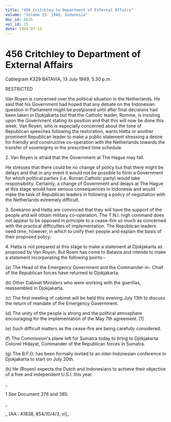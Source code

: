 ```yaml
---
title: "456 Critchley to Department of External Affairs"
volume: "Volume 15: 1949, Indonesia"
doc_id: 6625
vol_id: 15
date: 1949-07-13
---
```


# 456 Critchley to Department of External Affairs

Cablegram K329 BATAVIA, 13 July 1949, 5.30 p.m.

RESTRICTED

Van Royen is concerned over the political situation in the Netherlands. He said that his Government had hoped that any debate on the Indonesian question in Parliament might be postponed until after final decisions had been taken in Djokjakarta but that the Catholic leader, Romme, is insisting upon the Government stating its position and that this will now be done this week. Van Royen, who is especially concerned about the tone of Republican speeches following the restoration, wants Hatta or another prominent Republican leader to make a public statement stressing a desire for friendly and constructive co-operation with the Netherlands towards the transfer of sovereignty in the prescribed time schedule.

2\. Van Royen is afraid that the Government at The Hague may fall.

He stresses that there could be no change of policy but that there might be delays and that in any event it would not be possible to form a Government for which political parties (i.e. Roman Catholic party) would take responsibility. Certainly, a change of Government and delays at The Hague at this stage would have serious consequences in Indonesia and would make the task of Republican leaders in following a policy of negotiation with the Netherlands extremely difficult.

3\. Soekarno and Hatta are convinced that they will have the support of the people and will obtain military co-operation. The T.N.I. high command does not appear to be opposed in principle to a cease-fire so much as concerned with the practical difficulties of implementation. The Republican leaders need time, however, in which to unify their people and explain the basis of their proposed policy.

4\. Hatta is not prepared at this stage to make a statement at Djokjakarta as proposed by Van Royen. But Roem has come to Batavia and intends to make a statement incorporating the following points:-

(a) The Head of the Emergency Government and the Commander-in- Chief of the Republican forces have returned to Djokjakarta.

(b) Other Cabinet Ministers who were working with the guerillas, reassembled in Djokjakarta.

(c) The first meeting of cabinet will be held this evening July 13th to discuss the return of mandate of the Emergency Government.

(d) The unity of the people is strong and the political atmosphere encouraging for the implementation of the May 7th agreement. [1]

(e) Such difficult matters as the cease-fire are being carefully considered.

(f) The Commission's plane left for Sumatra today to bring to Djokjakarta Colonel Hidayat, Commander of the Republican forces in Sumatra.

(g) The B.F.O. has been formally invited to an inter-Indonesian conference in Djokjakarta to start on July 20th.

(h) He (Royen) expects the Dutch and Indonesians to achieve their objective of a free and independent U.S.I. this year.

_

1 See Document 376 and 385.

_

_ [AA : A1838, 854/10/4/3, vi]_
